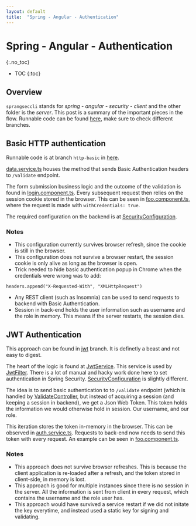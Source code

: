 ```yaml
---
layout: default
title:  "Spring - Angular - Authentication"
---
```


# Spring - Angular - Authentication
{:.no_toc}

* TOC
{:toc}

## Overview
`sprangseccli` stands for _spring - angular - security - client_ and the other folder is the _server_.
This post is a summary of the important pieces in the flow. Runnable code can be found [here](https://github.com/koraytugay/spr-ang-sec), make sure to check different branches. 

## Basic HTTP authentication
Runnable code is at branch `http-basic` in [here](https://github.com/koraytugay/spr-ang-sec/tree/http-basic). 

[data.service.ts](https://github.com/koraytugay/spr-ang-sec/blob/http-basic/sprangseccli/src/app/data.service.ts) houses the method that sends Basic Authentication headers to `/validate` endpoint.

The form submission business logic and the outcome of the validation is found in [login.component.ts](https://github.com/koraytugay/spr-ang-sec/blob/http-basic/sprangseccli/src/app/login/login.component.ts). Every subsequent request then relies on the session cookie stored in the browser. This can be seen in [foo.component.ts](https://github.com/koraytugay/spr-ang-sec/blob/http-basic/sprangseccli/src/app/foo/foo.component.ts), where the request is made with `withCredentials: true`.

The required configuration on the backend is at [SecurityConfiguration](https://github.com/koraytugay/spr-ang-sec/blob/http-basic/sprangsecsrvr/src/main/java/biz/tugay/sprangsec/configuration/SecurityConfiguration.java). 

### Notes
- This configuration currently survives browser refresh, since the cookie is still in the browser. 
- This configuration does not survive a browser restart, the session cookie is only alive as long as the browser is open.
- Trick needed to hide basic authentication popup in Chrome when the credentials were wrong was to add:
```
headers.append("X-Requested-With", "XMLHttpRequest")
```
- Any REST client (such as Insomnia) can be used to send requests to backend with Basic Authentication. 
- Session in back-end holds the user information such as username and the role in memory. This means if the server restarts, the session dies. 

## JWT Authentication
This approach can be found in [jwt](https://github.com/koraytugay/spr-ang-sec/tree/jwt) branch. It is definetly a beast and not easy to digest. 

The heart of the logic is found at [JwtService](https://github.com/koraytugay/spr-ang-sec/blob/jwt/sprangsecsrvr/src/main/java/biz/tugay/sprangsec/service/JwtService.java). This service is used by [JwtFilter](https://github.com/koraytugay/spr-ang-sec/blob/jwt/sprangsecsrvr/src/main/java/biz/tugay/sprangsec/filter/JwtFilter.java). There is a lot of manual and hacky work done here to set authentication in Spring Security. [SecurityConfiguration](https://github.com/koraytugay/spr-ang-sec/blob/jwt/sprangsecsrvr/src/main/java/biz/tugay/sprangsec/configuration/SecurityConfiguration.java) is slightly different.

The idea is to send basic authentication to to `/validate` endpoint (which is handled by [ValidateController](https://github.com/koraytugay/spr-ang-sec/blob/jwt/sprangsecsrvr/src/main/java/biz/tugay/sprangsec/controller/ValidateController.java), but instead of acquiring a session (and keeping a session in backend), we get a Json Web Token. This token holds the information we would otherwise hold in session. Our username, and our role. 

This iteration stores the token in-memory in the browser. This can be observed in [auth.service.ts](https://github.com/koraytugay/spr-ang-sec/blob/jwt/sprangseccli/src/app/auth.service.ts). Requests to back-end now needs to send this token with every request. An example can be seen in [foo.component.ts](https://github.com/koraytugay/spr-ang-sec/blob/jwt/sprangseccli/src/app/foo/foo.component.ts).

### Notes
- This approach does not survive browser refreshes. This is because the client application is re-loaded after a refresh, and the token stored in client-side, in memory is lost.
- This approach is good for multiple instances since there is no session in the server. All the information is sent from client in every request, which contains the username and the role user has.
- This approach would have survived a service restart if we did not initate the key everytime, and instead used a static key for signing and validating.
